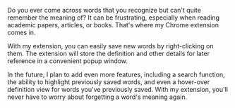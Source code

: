 Do you ever come across words that you recognize but can't quite remember the meaning of? It can be frustrating, especially when reading academic papers, articles, or books. That's where my Chrome extension comes in.

With my extension, you can easily save new words by right-clicking on them. The extension will store the definition and other details for later reference in a convenient popup window.

In the future, I plan to add even more features, including a search function, the ability to highlight previously saved words, and even a hover-over definition view for words you've previously saved. With my extension, you'll never have to worry about forgetting a word's meaning again.